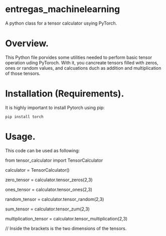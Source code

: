 # entregas_machinelearning

A python class for a tensor calculator usying PyTorch.

# Overview.
This Python file porvides some utilities needed to perform basic tensor operation uding PyToroch.
With it, you cancreate tensors filled with zeros, ones or random values, and calcuations duch as addition and multiplication of those tensors.

# Installation (Requirements).
It is highly important to install Pytorch using pip:

    pip install torch

# Usage.
This code can be used as following:


  from tensor_calculator import TensorCalculator

  calculator = TensorCalculator()

  zero_tensor = calculator.tensor_zeros(2,3)
  
  ones_tensor = calculator.tensor_ones(2,3)
  
  random_tensor = calculator.tensor_random(2,3)
  
  sum_tensor = calculator.tensor_zum(2,3)
  
  multiplication_tensor = calculator.tensor_multiplication(2,3)

// Inside the brackets is the two dimensions of the tensors.
